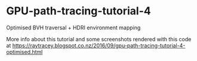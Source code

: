 # GPU-path-tracing-tutorial-4
Optimised BVH traversal + HDRI environment mapping

More info about this tutorial and some screenshots rendered with this code at https://raytracey.blogspot.co.nz/2016/09/gpu-path-tracing-tutorial-4-optimised.html 
